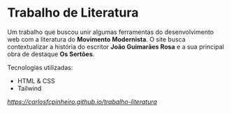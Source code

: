# Trabalho de Literatura
Um trabalho que buscou unir algumas ferramentas do desenvolvimento web com a literatura do **Movimento Modernista**.
O site busca contextualizar a história do escritor **João Guimarães Rosa** e a sua principal obra de destaque **Os Sertões**.

Tecnologias utilizadas:
- HTML & CSS
- Tailwind

*https://carlosfcpinheiro.github.io/trabalho-literatura*
